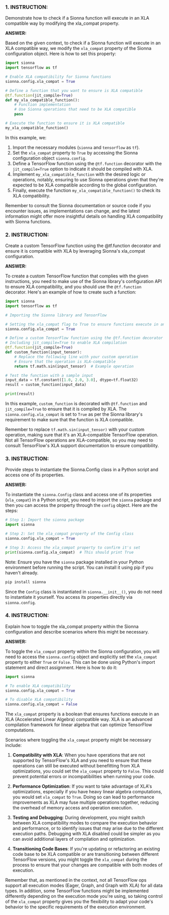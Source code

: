 ### 1. INSTRUCTION:
Demonstrate how to check if a Sionna function will execute in an XLA compatible way by modifying the xla_compat property.

**ANSWER:**

Based on the given context, to check if a Sionna function will execute in an XLA compatible way, we modify the `xla_compat` property of the Sionna configuration object. Here is how to set this property:

```python
import sionna
import tensorflow as tf

# Enable XLA compatibility for Sionna functions
sionna.config.xla_compat = True

# Define a function that you want to ensure is XLA compatible
@tf.function(jit_compile=True)
def my_xla_compatible_function():
    # Function implementation
    # Use Sionna operations that need to be XLA compatible
    pass

# Execute the function to ensure it is XLA compatible
my_xla_compatible_function()
```

In this example, we:

1. Import the necessary modules (`sionna` and `tensorflow` as `tf`).
2. Set the `xla_compat` property to `True` by accessing the Sionna configuration object `sionna.config`.
3. Define a TensorFlow function using the `@tf.function` decorator with the `jit_compile=True` option to indicate it should be compiled with XLA.
4. Implement `my_xla_compatible_function` with the desired logic or operations, notably, ensuring to use Sionna operations given that they're expected to be XLA compatible according to the global configuration.
5. Finally, execute the function `my_xla_compatible_function()` to check its XLA compatibility.

Remember to consult the Sionna documentation or source code if you encounter issues, as implementations can change, and the latest information might offer more insightful details on handling XLA compatibility with Sionna functions.

### 2. INSTRUCTION:
Create a custom TensorFlow function using the @tf.function decorator and ensure it is compatible with XLA by leveraging Sionna's xla_compat configuration.

**ANSWER:**

To create a custom TensorFlow function that complies with the given instructions, you need to make use of the Sionna library's configuration API to ensure XLA compatibility, and you should use the `@tf.function` decorator. Here's an example of how to create such a function:

```python
import sionna
import tensorflow as tf

# Importing the Sionna library and TensorFlow

# Setting the xla_compat flag to True to ensure functions execute in an XLA compatible way.
sionna.config.xla_compat = True

# Define a custom TensorFlow function using the @tf.function decorator
# Including jit_compile=True to enable XLA compilation
@tf.function(jit_compile=True)
def custom_function(input_tensor):
    # Replace the following line with your custom operation
    # Ensure that the operation is XLA-compatible
    return tf.math.sin(input_tensor)  # Example operation

# Test the function with a sample input
input_data = tf.constant([1.0, 2.0, 3.0], dtype=tf.float32)
result = custom_function(input_data)

print(result)
```

In this example, `custom_function` is decorated with `@tf.function` and `jit_compile=True` to ensure that it is compiled by XLA. The `sionna.config.xla_compat` is set to `True` as per the Sionna library's requirement to make sure that the function is XLA compatible.

Remember to replace `tf.math.sin(input_tensor)` with your custom operation, making sure that it's an XLA-compatible TensorFlow operation. Not all TensorFlow operations are XLA-compatible, so you may need to consult TensorFlow's XLA support documentation to ensure compatibility.

### 3. INSTRUCTION:
Provide steps to instantiate the Sionna.Config class in a Python script and access one of its properties.

**ANSWER:**

To instantiate the `sionna.Config` class and access one of its properties (`xla_compat`) in a Python script, you need to import the `sionna` package and then you can access the property through the `config` object. Here are the steps:

```python
# Step 1: Import the sionna package
import sionna

# Step 2: Set the xla_compat property of the Config class
sionna.config.xla_compat = True

# Step 3: Access the xla_compat property to confirm it's set
print(sionna.config.xla_compat)  # This should print True
```

Note: Ensure you have the `sionna` package installed in your Python environment before running the script. You can install it using pip if you haven't already.

```bash
pip install sionna
```

Since the `Config` class is instantiated in `sionna.__init__()`, you do not need to instantiate it yourself. You access its properties directly via `sionna.config`.

### 4. INSTRUCTION:
Explain how to toggle the xla_compat property within the Sionna configuration and describe scenarios where this might be necessary.

**ANSWER:**

To toggle the `xla_compat` property within the Sionna configuration, you will need to access the `sionna.config` object and explicitly set the `xla_compat` property to either `True` or `False`. This can be done using Python's import statement and direct assignment. Here is how to do it:

```python
import sionna

# To enable XLA compatibility
sionna.config.xla_compat = True

# To disable XLA compatibility
sionna.config.xla_compat = False
```

The `xla_compat` property is a boolean that ensures functions execute in an XLA (Accelerated Linear Algebra) compatible way. XLA is an advanced compilation framework for linear algebra that can optimize TensorFlow computations.

Scenarios where toggling the `xla_compat` property might be necessary include:

1. **Compatibility with XLA**: When you have operations that are not supported by TensorFlow's XLA and you need to ensure that these operations can still be executed without benefitting from XLA optimizations, you could set the `xla_compat` property to `False`. This could prevent potential errors or incompatibilities when running your code.

2. **Performance Optimization**: If you want to take advantage of XLA's optimizations, especially if you have heavy linear algebra computations, you would set `xla_compat` to `True`. Doing so can lead to performance improvements as XLA may fuse multiple operations together, reducing the overhead of memory access and operation execution.

3. **Testing and Debugging**: During development, you might switch between XLA compatibility modes to compare the execution behavior and performance, or to identify issues that may arise due to the different execution paths. Debugging with XLA disabled could be simpler as you can avoid additional layers of compilation and optimization.

4. **Transitioning Code Bases**: If you're updating or refactoring an existing code base to be XLA compatible or are transitioning between different TensorFlow versions, you might toggle the `xla_compat` during the process to ensure that your changes are compatible with both modes of execution.

Remember that, as mentioned in the context, not all TensorFlow ops support all execution modes (Eager, Graph, and Graph with XLA) for all data types. In addition, some TensorFlow functions might be implemented differently depending on the execution mode you're using, so taking control of the `xla_compat` property gives you the flexibility to adapt your code's behavior to the specific requirements of the execution environment.

